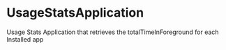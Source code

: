 # UsageStatsApplication
Usage Stats Application that retrieves the totalTimeInForeground for each Installed app
